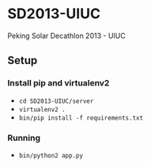 SD2013-UIUC
===========

Peking Solar Decathlon 2013 - UIUC

## Setup

### Install pip and virtualenv2

- `cd SD2013-UIUC/server`
- `virtualenv2 .`
- `bin/pip install -f requirements.txt`

### Running

- `bin/python2 app.py`

